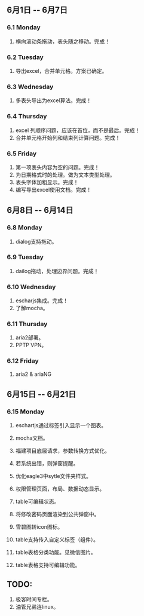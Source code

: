 ## 6月1日 -- 6月7日

### 6.1 Monday
1. 横向滚动条拖动，表头随之移动。完成！

### 6.2 Tuesday
1. 导出excel，合并单元格。方案已确定。

### 6.3 Wednesday
1. 多表头导出为excel算法。完成！

### 6.4 Thursday
1. excel 列顺序问题，应该在首位，而不是最后。完成！
2. 合并单元格开始列和结束列计算问题。完成！

### 6.5 Friday
1. 第一项表头内容为空的问题。完成！
2. 为日期格式时的处理。做为文本类型处理。
3. 表头字体加粗显示。完成！
4. 编写导出excel使用文档。完成！

## 6月8日 -- 6月14日

### 6.8 Monday
1. dialog支持拖动。

### 6.9 Tuesday
1. dailog拖动，处理边界问题。完成！

### 6.10 Wednesday
1. escharjs集成。完成！
2. 了解mocha。

### 6.11 Thursday
1. aria2部署。
2. PPTP VPN。

### 6.12 Friday
1. aria2 & ariaNG

## 6月15日 -- 6月21日

### 6.15 Monday
1. eschartjs通过标签引入显示一个图表。
2. mocha文档。


1. 福建项目底层请求，参数转换方式优化。
2. 若系统出错，则弹窗提醒。
4. 优化eagle3中sytle文件夹样式。
3. 权限管理页面，布局、数据动态显示。
1. table可编辑状态。
1. 将修改密码页面渲染到公共弹窗中。
1. 雪碧图转icon图标。
1. table支持传入自定义标签（组件）。
1. table表格分类功能。见微信图片。
1. table表格支持可编辑功能。

## TODO:
1. 极客时间专栏。
2. 油管兄弟连linux。
